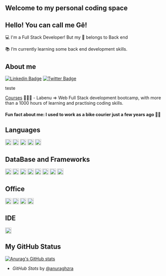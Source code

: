 
## Welcome to my personal coding space 

## Hello! You can call me Gê!

 
:computer: I'm a Full Stack Developer! But my :purple_heart: belongs to Back end

:books: I’m currently learning some back end development skills.


## About me
[![Linkedin Badge](https://img.shields.io/badge/-LinkedIn-blue?style=flat-square&logo=Linkedin&logoColor=white&link=https://www.linkedin.com/in/germanaetges/)](https://www.linkedin.com/in/germanaetges/)
[![Twitter Badge](https://img.shields.io/badge/-Twitter-1ca0f1?style=flat-square&labelColor=1ca0f1&logo=twitter&logoColor=white&link=https://twitter.com/germanaetges)](https://twitter.com/germanaetges)

teste

[Courses](https://www.labenu.com.br/) 👨🏼‍🏫 - Labenu => Web Full Stack development bootcamp, with more than a 1000 hours of learning and practising coding skills.

#### Fun fact about me: I used to work as a bike courier just a few years ago :biking_woman:

## Languages
<code><img height="20" src="https://img.shields.io/badge/HTML5-E34F26?style=for-the-badge&logo=html5&logoColor=white"></code>
<code><img height="20" src="https://img.shields.io/badge/CSS3-1572B6?style=for-the-badge&logo=css3&logoColor=white"></code>
<code><img height="20" src="https://img.shields.io/badge/JavaScript-323330?style=for-the-badge&logo=javascript&logoColor=F7DF1E"></code>
<code><img height="20" src="https://img.shields.io/badge/TypeScript-007ACC?style=for-the-badge&logo=typescript&logoColor=white"></code>
<code><img height="20" src="https://img.shields.io/badge/json-5E5C5C?style=for-the-badge&logo=json&logoColor=white"></code>

## DataBase and Frameworks 
<code><img height="20" src="https://img.shields.io/badge/MySQL-00000F?style=for-the-badge&logo=mysql&logoColor=white"></code>
<code><img height="20" src="https://img.shields.io/badge/Node.js-339933?style=for-the-badge&logo=nodedotjs&logoColor=white"></code>
<code><img height="20" src="https://img.shields.io/badge/Express.js-000000?style=for-the-badge&logo=express&logoColor=white"></code>
<code><img height="20" src="https://img.shields.io/badge/React-20232A?style=for-the-badge&logo=react&logoColor=61DAFB"></code>
<code><img height="20" src="https://img.shields.io/badge/Material--UI-0081CB?style=for-the-badge&logo=material-ui&logoColor=white"></code>
<code><img height="20" src="https://img.shields.io/badge/Git-F05032?style=for-the-badge&logo=git&logoColor=white"></code>
<code><img height="20" src="https://img.shields.io/badge/Postman-FF6C37?style=for-the-badge&logo=Postman&logoColor=white"></code>
<code><img height="20" src="https://img.shields.io/badge/Heroku-430098?style=for-the-badge&logo=heroku&logoColor=white"></code>

## Office
<code><img height="20" src="https://img.shields.io/badge/Slack-4A154B?style=for-the-badge&logo=slack&logoColor=white"></code>
<code><img height="20" src="https://img.shields.io/badge/Notion-000000?style=for-the-badge&logo=notion&logoColor=white"></code>
<code><img height="20" src="https://img.shields.io/badge/Trello-0052CC?style=for-the-badge&logo=trello&logoColor=white"></code>
<code><img height="20" src="https://img.shields.io/badge/Airtable-18BFFF?style=for-the-badge&logo=Airtable&logoColor=white"></code>

## IDE
<code><img height="20" src="https://img.shields.io/badge/Visual_Studio_Code-0078D4?style=for-the-badge&logo=visual%20studio%20code&logoColor=white"></code>

## My GitHub Status

[![Anurag's GitHub stats](https://github-readme-stats.vercel.app/api?username=pedrofdnnetges&icons=true&count_private=true&theme=synthwave)](https://github.com/anuraghazra/github-readme-stats)
 * *GitHub Stats* by [@anuraghzra](https://github.com/anuraghazra/github-readme-stats)




